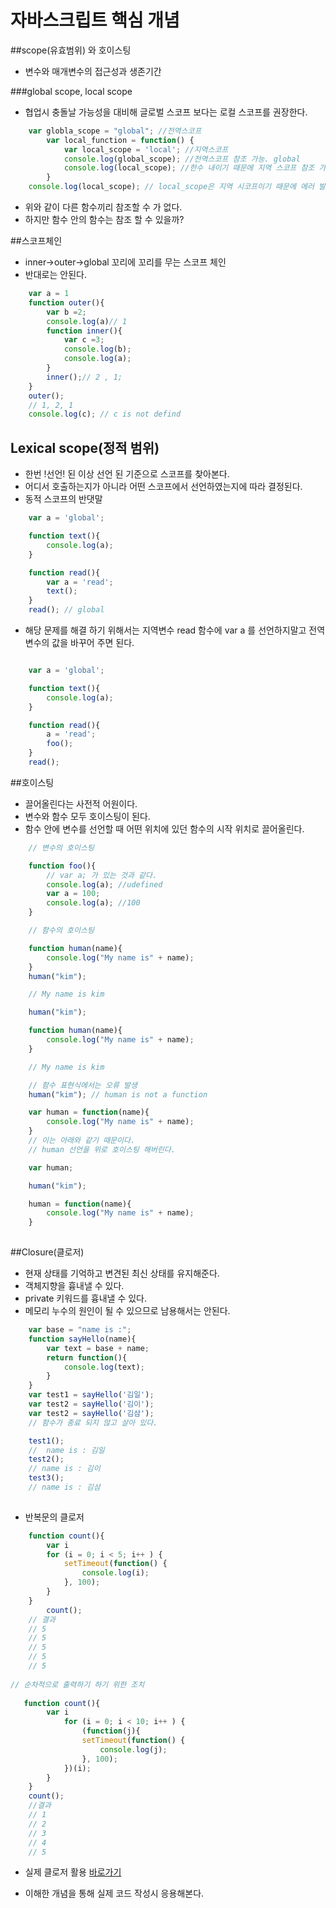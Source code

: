 # 자바스크립트 핵심 개념

##scope(유효범위) 와 호이스팅
- 변수와 매개변수의 접근성과 생존기간
 
###global scope, local scope

- 협업시 충돌날 가능성을 대비해 글로벌 스코프 보다는 로컬 스코프를 권장한다.

```js
    var globla_scope = "global"; //전역스코프
        var local_function = function() {
            var local_scope = 'local'; //지역스코프
            console.log(global_scope); //전역스코프 참조 가능. global
            console.log(local_scope); //한수 내이기 때문에 지역 스코프 참조 가능 local
        }
    console.log(local_scope); // local_scope은 지역 시코프이기 때문에 에러 발생

```
- 위와 같이 다른 함수끼리 참조할 수 가 없다.
- 하지만 함수 안의 함수는 참조 할 수 있을까?

##스코프체인

- inner->outer->global 꼬리에 꼬리를 무는 스코프 체인
- 반대로는 안된다.

```js
    var a = 1
    function outer(){
        var b =2;
        console.log(a)// 1
        function inner(){
            var c =3;
            console.log(b);
            console.log(a);
        }
        inner();// 2 , 1;
    }
    outer();
    // 1, 2, 1
    console.log(c); // c is not defind
```
## Lexical scope(정적 범위)
- 한번 !선언! 된 이상 선언 된 기준으로 스코프를 찾아본다. 
-  어디서 호출하는지가 아니라 어떤 스코프에서 선언하였는지에 따라 결정된다.
- 동적 스코프의 반댓말
```js
    var a = 'global';

    function text(){
        console.log(a); 
    }

    function read(){
        var a = 'read';
        text();
    }
    read(); // global
```
- 해당 문제를 해결 하기 위해서는 지역변수 read 함수에 var a 를 선언하지말고 전역 변수의 값을 바꾸어 주면 된다.

```js

    var a = 'global';

    function text(){
        console.log(a); 
    }

    function read(){
        a = 'read';
        foo();
    }
    read();


```
##호이스팅

- 끌어올린다는 사전적 어원이다.
- 변수와 함수 모두 호이스팅이 된다.
- 함수 안에 변수를 선언할 때 어떤 위치에 있던 함수의 시작 위치로 끌어올린다.

```js
    // 변수의 호이스팅

    function foo(){
        // var a; 가 있는 것과 같다.
        console.log(a); //udefined
        var a = 100;
        console.log(a); //100
    }

    // 함수의 호이스팅

    function human(name){
        console.log("My name is" + name);
    }
    human("kim");

    // My name is kim

    human("kim");

    function human(name){
        console.log("My name is" + name);
    }

    // My name is kim

    // 함수 표현식에서는 오류 발생
    human("kim"); // human is not a function

    var human = function(name){
        console.log("My name is" + name);
    }
    // 이는 아래와 같기 때문이다.
    // human 선언을 위로 호이스팅 해버린다.

    var human;

    human("kim");

    human = function(name){
        console.log("My name is" + name);
    }
    
```

##Closure(클로저)

- 현재 상태를 기억하고 변견된 최신 상태를 유지해준다.
- 객체지향을 흉내낼 수 있다.
- private 키워드를 흉내낼 수 있다.
- 메모리 누수의 원인이 될 수 있으므로 남용해서는 안된다.

```js
    var base = "name is :";
    function sayHello(name){
        var text = base + name;
        return function(){
            console.log(text);
        }
    }
    var test1 = sayHello('김일');
    var test2 = sayHello('김이');
    var test2 = sayHello('김삼');
    // 함수가 종료 되지 않고 살아 있다.

    test1();
    //  name is : 김일
    test2();
    // name is : 김이
    test3();
    // name is : 김삼
    
```

- 반복문의 클로저

```js
    function count(){
        var i
        for (i = 0; i < 5; i++ ) {
            setTimeout(function() {
                console.log(i);
            }, 100);
        }
    }
        count();
    // 결과
    // 5
    // 5
    // 5
    // 5
    // 5
   
// 순차적으로 출력하기 하기 위한 조치
   
   function count(){
        var i
            for (i = 0; i < 10; i++ ) {
                (function(j){
                setTimeout(function() {
                    console.log(j);
                }, 100);
            })(i);
        }
    }
    count();
    //결과
    // 1
    // 2
    // 3
    // 4
    // 5
```
- 실제 클로저 활용
 [바로가기](https://codepen.io/wepholic/pen/wZJaWg)

- 이해한 개념을 통해 실제 코드 작성시 응용해본다.

